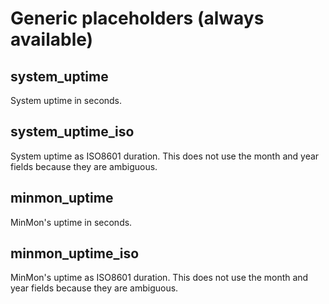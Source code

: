 # Generic placeholders (always available)

## system_uptime
System uptime in seconds.

## system_uptime_iso
System uptime as ISO8601 duration.
This does not use the month and year fields because they are ambiguous.

## minmon_uptime
MinMon's uptime in seconds.

## minmon_uptime_iso
MinMon's uptime as ISO8601 duration.
This does not use the month and year fields because they are ambiguous.
